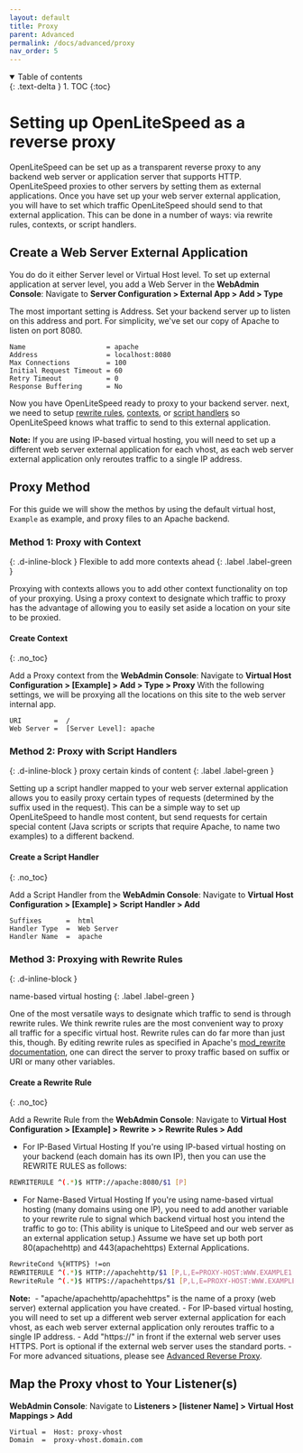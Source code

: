 ```yaml
---
layout: default
title: Proxy
parent: Advanced
permalink: /docs/advanced/proxy
nav_order: 5
---
```


<details open markdown="block">
  <summary>
    Table of contents
  </summary>
  {: .text-delta }
1. TOC
{:toc}

</details>

# Setting up OpenLiteSpeed as a reverse proxy

OpenLiteSpeed can be set up as a transparent reverse proxy to any backend web server or application server that supports HTTP. OpenLiteSpeed proxies to other servers by setting them as external applications.
Once you have set up your web server external application, you will have to set which traffic OpenLiteSpeed should send to that external application. This can be done in a number of ways: via rewrite rules, contexts, or script handlers.

## Create a Web Server External Application 

You do do it either Server level or Virtual Host level. 
To set up external application at server level, you add a Web Server in the **WebAdmin Console**: Navigate to **Server Configuration > External App > Add > Type**

The most important setting is Address. Set your backend server up to listen on this address and port. For simplicity, we've set our copy of Apache to listen on port 8080.
```text
Name                    = apache
Address                 = localhost:8080
Max Connections         = 100
Initial Request Timeout = 60
Retry Timeout           = 0
Response Buffering      = No
```

Now you have OpenLiteSpeed ready to proxy to your backend server. next, we need to setup [rewrite rules](#method-3-proxying-with-rewrite-rules), [contexts](#method-1-proxy-with-context), or [script handlers](#method-2-proxy-with-script-handlers) so 
OpenLiteSpeed knows what traffic to send to this external application. 

**Note:** If you are using IP-based virtual hosting, you will need to set up a different web server external application for each vhost, as each web server external application only reroutes traffic to a single IP address.


## Proxy Method

For this guide we will show the methos by using the default virtual host, `Example` as example, and proxy files to an Apache backend.

### Method 1: Proxy with Context
{: .d-inline-block }
Flexible to add more contexts ahead
{: .label .label-green }

Proxying with contexts allows you to add other context functionality on top of your proxying.
Using a proxy context to designate which traffic to proxy has the advantage of allowing you to easily set aside a location on your site to be proxied. 

#### Create Context
{: .no_toc}

Add a Proxy context from the **WebAdmin Console**: Navigate to **Virtual Host Configuration > [Example] > Add > Type > Proxy**
With the following settings, we will be proxying all the locations on this site to the web server internal app.
```text
URI        =  /
Web Server =  [Server Level]: apache
```
### Method 2: Proxy with Script Handlers
{: .d-inline-block }
proxy certain kinds of content
{: .label .label-green }

Setting up a script handler mapped to your web server external application allows you to easily proxy certain types of requests (determined by the suffix used in the request). This can be a simple way to set up OpenLiteSpeed to handle most content, but send requests for certain special content (Java scripts or scripts that require Apache, to name two examples) to a different backend. 

#### Create a Script Handler
{: .no_toc}

Add a Script Handler from the **WebAdmin Console**: Navigate to **Virtual Host Configuration > [Example] > Script Handler > Add**
```text
Suffixes      =  html
Handler Type  =  Web Server
Handler Name  =  apache
```

### Method 3: Proxying with Rewrite Rules
{: .d-inline-block }

name-based virtual hosting
{: .label .label-green }

One of the most versatile ways to designate which traffic to send is through rewrite rules. We think rewrite rules are the most convenient way to proxy all traffic for a specific virtual host. Rewrite rules can do far more than just this, though. By editing rewrite rules as specified in Apache's [mod_rewrite documentation](http://httpd.apache.org/docs/current/mod/mod_rewrite.html), one can direct the server to proxy traffic based on suffix or URI or many other variables.

#### Create a Rewrite Rule
{: .no_toc}

Add a Rewrite Rule from the **WebAdmin Console**: Navigate to **Virtual Host Configuration > [Example] > Rewrite > > Rewrite Rules > Add**

 - For IP-Based Virtual Hosting
  If you're using IP-based virtual hosting on your backend (each domain has its own IP), then you can use the REWRITE RULES as follows:
```bash
REWRITERULE ^(.*)$ HTTP://apache:8080/$1 [P]
```

- For Name-Based Virtual Hosting
  If you're using name-based virtual hosting (many domains using one IP), you need to add another variable to your rewrite rule to signal which backend virtual host you intend the traffic to go to: (This ability is unique to LiteSpeed and our web server as an external application setup.)
  Assume we have set up both port 80(apachehttp) and 443(apachehttps) External Applications.
```bash
RewriteCond %{HTTPS} !=on
REWRITERULE ^(.*)$ HTTP://apachehttp/$1 [P,L,E=PROXY-HOST:WWW.EXAMPLE1.COM]
RewriteRule ^(.*)$ HTTPS://apachehttps/$1 [P,L,E=PROXY-HOST:WWW.EXAMPLE1.COM]
```
**Note:** 
    - "apache/apachehttp/apachehttps" is the name of a proxy (web server) external application you have created.
    - For IP-based virtual hosting, you will need to set up a different web server external application for each vhost, as each web server external application only reroutes traffic to a single IP address.
    - Add "https://" in front if the external web server uses HTTPS. Port is optional if the external web server uses the standard ports.
    - For more advanced situations, please see [Advanced Reverse Proxy](https://openlitespeed.org/kb/advanced-reverse-proxy/).

## Map the Proxy vhost to Your Listener(s)

**WebAdmin Console**: Navigate to **Listeners > [listener Name] > Virtual Host Mappings > Add**
```text
Virtual =  Host: proxy-vhost
Domain  =  proxy-vhost.domain.com
```

